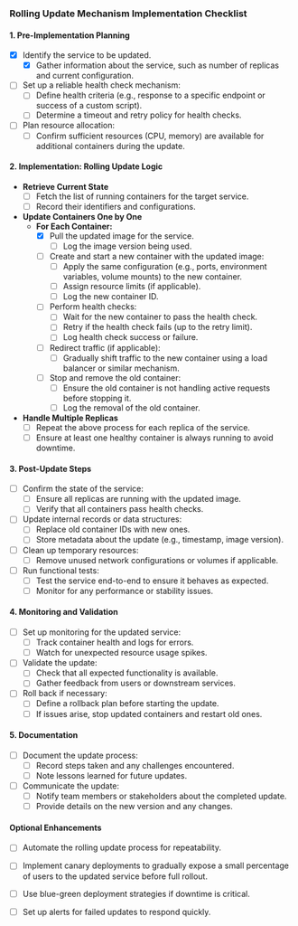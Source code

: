### Rolling Update Mechanism Implementation Checklist

#### 1. Pre-Implementation Planning
- [x] Identify the service to be updated.
  - [x] Gather information about the service, such as number of replicas and current configuration.
- [ ] Set up a reliable health check mechanism:
  - [ ] Define health criteria (e.g., response to a specific endpoint or success of a custom script).
  - [ ] Determine a timeout and retry policy for health checks.
- [ ] Plan resource allocation:
  - [ ] Confirm sufficient resources (CPU, memory) are available for additional containers during the update.

#### 2. Implementation: Rolling Update Logic
- **Retrieve Current State**
  - [ ] Fetch the list of running containers for the target service.
  - [ ] Record their identifiers and configurations.

- **Update Containers One by One**
  - **For Each Container:**
    - [x] Pull the updated image for the service.
      - [ ] Log the image version being used.
    - [ ] Create and start a new container with the updated image:
      - [ ] Apply the same configuration (e.g., ports, environment variables, volume mounts) to the new container.
      - [ ] Assign resource limits (if applicable).
      - [ ] Log the new container ID.
    - [ ] Perform health checks:
      - [ ] Wait for the new container to pass the health check.
      - [ ] Retry if the health check fails (up to the retry limit).
      - [ ] Log health check success or failure.
    - [ ] Redirect traffic (if applicable):
      - [ ] Gradually shift traffic to the new container using a load balancer or similar mechanism.
    - [ ] Stop and remove the old container:
      - [ ] Ensure the old container is not handling active requests before stopping it.
      - [ ] Log the removal of the old container.

- **Handle Multiple Replicas**
  - [ ] Repeat the above process for each replica of the service.
  - [ ] Ensure at least one healthy container is always running to avoid downtime.

#### 3. Post-Update Steps
- [ ] Confirm the state of the service:
  - [ ] Ensure all replicas are running with the updated image.
  - [ ] Verify that all containers pass health checks.
- [ ] Update internal records or data structures:
  - [ ] Replace old container IDs with new ones.
  - [ ] Store metadata about the update (e.g., timestamp, image version).
- [ ] Clean up temporary resources:
  - [ ] Remove unused network configurations or volumes if applicable.
- [ ] Run functional tests:
  - [ ] Test the service end-to-end to ensure it behaves as expected.
  - [ ] Monitor for any performance or stability issues.

#### 4. Monitoring and Validation
- [ ] Set up monitoring for the updated service:
  - [ ] Track container health and logs for errors.
  - [ ] Watch for unexpected resource usage spikes.
- [ ] Validate the update:
  - [ ] Check that all expected functionality is available.
  - [ ] Gather feedback from users or downstream services.
- [ ] Roll back if necessary:
  - [ ] Define a rollback plan before starting the update.
  - [ ] If issues arise, stop updated containers and restart old ones.

#### 5. Documentation
- [ ] Document the update process:
  - [ ] Record steps taken and any challenges encountered.
  - [ ] Note lessons learned for future updates.
- [ ] Communicate the update:
  - [ ] Notify team members or stakeholders about the completed update.
  - [ ] Provide details on the new version and any changes.

#### Optional Enhancements
- [ ] Automate the rolling update process for repeatability.
- [ ] Implement canary deployments to gradually expose a small percentage of users to the updated service before full rollout.
- [ ] Use blue-green deployment strategies if downtime is critical.
- [ ] Set up alerts for failed updates to respond quickly.

